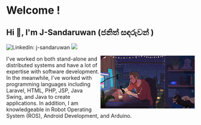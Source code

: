 # Welcome !

<h2  >Hi 👋, I'm J-Sandaruwan (ජනිත් සඳරුවන් )</h2>

![Linkedin: j-sandaruwan](https://img.shields.io/badge/-Sandaruwan-blue?style=flat-square&logo=Linkedin&logoColor=white&link=https://www.linkedin.com/in/lj-sandaruwan/) ![](https://visitor-badge.glitch.me/badge?page_id=J-Sandaruwan.J-Sandaruwan)

<img  align='right'  src="https://raw.githubusercontent.com/J-Sandaruwan/J-Sandaruwan/main/Images/profile.gif"  width="50%"/>

<p>
I've worked on both stand-alone and distributed systems and have a lot of expertise with software development. In the meanwhile, I've worked with programming languages including Laravel, HTML, PHP, JSP, Java Swing, and Java to create applications. In addition, I am knowledgeable in Robot Operating System (ROS), Android Development, and Arduino. 
</p> 
  <style>
        .width-42 {
            width: 42%;
        }

            @media screen and (max-width: 992px) {
            
                    .width-42 {
                        width: 42%;
                    }
            }

            @media screen and (max-width: 600px) {
            
                    .width-42 {
                        width: 100%;
                    }
            }
    </style>

<br/>  
<br/>  
<br/>  
<img  src="https://github-profile-trophy.vercel.app/?username=j-sandaruwan"  alt="j-sandaruwan"   width="100%" />

<div  width="100%">

<img align='right'   height=""  src="https://github-readme-stats.vercel.app/api/top-langs/?username=j-sandaruwan&layout=compact&theme=radical&"  class="width-42"/>

<img align='left'  width="53%"  src="https://github-readme-stats.vercel.app/api?username=j-Sandaruwan&show_icons=true&theme=radical&width=0"  />
</div>

&nbsp;
&nbsp;
&nbsp;
&nbsp;
&nbsp;
&nbsp;

### First, solve the problem. Then, write the code.!
